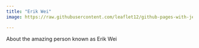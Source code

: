 ```yaml
---
title: "Erik Wei"
image: https://raw.githubusercontent.com/leaflet12/github-pages-with-jekyll/main/unnamed.jpg

---
```


About the amazing person known as Erik Wei
